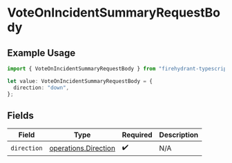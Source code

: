 # VoteOnIncidentSummaryRequestBody

## Example Usage

```typescript
import { VoteOnIncidentSummaryRequestBody } from "firehydrant-typescript-sdk/models/operations";

let value: VoteOnIncidentSummaryRequestBody = {
  direction: "down",
};
```

## Fields

| Field                                                        | Type                                                         | Required                                                     | Description                                                  |
| ------------------------------------------------------------ | ------------------------------------------------------------ | ------------------------------------------------------------ | ------------------------------------------------------------ |
| `direction`                                                  | [operations.Direction](../../models/operations/direction.md) | :heavy_check_mark:                                           | N/A                                                          |
